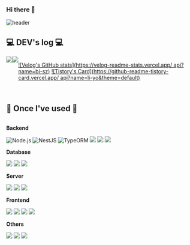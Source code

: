 ### Hi there 👋
![header](https://capsule-render.vercel.app/api?type=transparent&color=auto&height=300&section=header&text=HI%20bye&fontSize=90)


    

<!--
**KSGMn/KSGMn** is a ✨ _special_ ✨ repository because its `README.md` (this file) appears on your GitHub profile.

Here are some ideas to get you started:

- 🔭 I’m currently working on ...
- 🌱 I’m currently learning ...
- 👯 I’m looking to collaborate on ...
- 🤔 I’m looking for help with ...
- 💬 Ask me about ...
- 📫 How to reach me: ...
- 😄 Pronouns: ...
- ⚡ Fun fact: ...
-->

## 💻 DEV's log 💻
<div style="display:flex; flex-direction:row;">
    <a href="https://velog.io/@bi-sz">
        <img src="https://img.shields.io/badge/
        Velog-20c997?style=for-the-badge&logo=Vimeo&logoColor=white"> 
    </a>
    <a href="https://li-yo.tistory.com">
        <img src="https://img.shields.io/badge/
        Tistory-000000?style=for-the-badge&logo=Tistory&logoColor=white"> 
    </a>
  
 [![Velog's GitHub stats](https://velog-readme-stats.vercel.app/
 api?name=bi-sz)](https://github.com/bi-sz/velog-readme-stats)
[![Tistory's Card](https://github-readme-tistory-card.vercel.app/
api?name=li-yo&theme=default)](https://li-yo.tistory.com/)
</div><br>

## 🔨 Once I've used 🔨
<div style="display:flex; flex-direction:column; align-items:flex-start;">
    <!-- Backend -->
    <p><strong>Backend</strong></p>
    <div>
        <img src="https://img.shields.io/badge/Node.js-339933?style=for-the-badge&logo=node.js&logoColor=white" alt="Node.js"> 
    <img src="https://img.shields.io/badge/NestJS-e0234e?style=for-the-badge&logo=nestjs&logoColor=white" alt="NestJS"> 
    <img src="https://img.shields.io/badge/TypeORM-007ACC?style=for-the-badge&logo=typeorm&logoColor=white" alt="TypeORM"> 
        <img src="https://img.shields.io/badge/TypeScript-007396?style=for-the-badge&logo=Typescript&logoColor=white"> 
        <img src="https://img.shields.io/badge/Java-007396?style=for-the-badge&logo=Java&logoColor=white"> 
        <img src="https://img.shields.io/badge/Spring Boot-6DB33F?style=for-the-badge&logo=spring boot&logoColor=white"> 
    </div>
    <!-- Database -->
    <p><strong>Database</strong></p>
    <div>
        <img src="https://img.shields.io/badge/oracle-F80000?style=for-the-badge&logo=oracle&logoColor=white"> 
        <img src="https://img.shields.io/badge/mysql-4479A1?style=for-the-badge&logo=mysql&logoColor=white"> 
        <img src="https://img.shields.io/badge/firebase-FFCA28?style=for-the-badge&logo=firebase&logoColor=white">
    </div>
    <!-- Server -->
    <p><strong>Server</strong></p>
    <div>
        <img src="https://img.shields.io/badge/linux-FCC624?style=for-the-badge&logo=linux&logoColor=black"> 
        <img src="https://img.shields.io/badge/apache tomcat-F8DC75?style=for-the-badge&logo=apachetomcat&logoColor=black">
        <img src="https://img.shields.io/badge/Amazon AWS-232F3E?style=for-the-badge&logo=amazon aws&logoColor=white"> 
    </div>
    <!-- Frontend -->
    <p><strong>Frontend</strong></p>
    <div>
        <img src="https://img.shields.io/badge/html5-E34F26?style=flat-square&logo=html5&logoColor=white"> 
        <img src="https://img.shields.io/badge/css-1572B6?style=flat-square&logo=css3&logoColor=white"> 
        <img src="https://img.shields.io/badge/javascript-F7DF1E?style=flat-square&logo=javascript&logoColor=black"> 
        <img src="https://img.shields.io/badge/bootstrap-7952B3?style=flat-square&logo=bootstrap&logoColor=white">
    </div>
    <!-- Others -->
    <p><strong>Others</strong></p>
    <div>
        <img src="https://img.shields.io/badge/Kotlin-7F52FF?style=flat-square&logo=kotlin&logoColor=white">
        <img src="https://img.shields.io/badge/Andoid Studio-3DDC84?style=flat-square&logo=android studio&logoColor=white">
        <img src="https://img.shields.io/badge/python-3776AB?style=flat-square&logo=python&logoColor=white"> 
</div><br>
</div>
